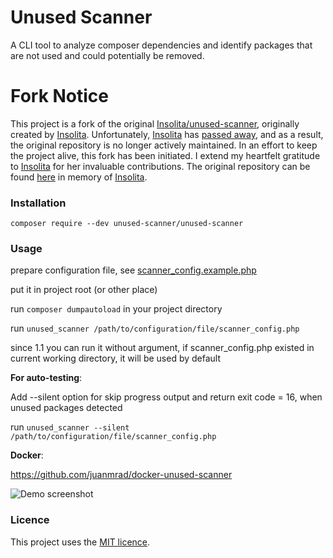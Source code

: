# Unused Scanner

A CLI tool to analyze composer dependencies and identify packages that are not used and could potentially be removed.

# Fork Notice

This project is a fork of the original [Insolita/unused-scanner](https://github.com/Insolita/unused-scanner), originally created by [Insolita](https://github.com/Insolita). Unfortunately, [Insolita](https://github.com/Insolita) has [passed away](https://github.com/Insolita/unused-scanner/pull/41#issuecomment-1755521642), and as a result, the original repository is no longer actively maintained. In an effort to keep the project alive, this fork has been initiated. I extend my heartfelt gratitude to [Insolita](https://github.com/Insolita) for her invaluable contributions. The original repository can be found [here](https://github.com/Insolita/unused-scanner) in memory of [Insolita](https://github.com/Insolita).

### Installation

`composer require --dev unused-scanner/unused-scanner`

### Usage

prepare configuration file, see [scanner_config.example.php](scanner_config.example.php)

put it in project root (or other place)

run `composer dumpautoload` in your project directory

run `unused_scanner /path/to/configuration/file/scanner_config.php`

since 1.1 you can run it without  argument, if scanner_config.php existed in current working directory, it will be used
by default

**For auto-testing**:

Add --silent option for skip progress output and return exit code = 16, when unused packages detected

run `unused_scanner --silent /path/to/configuration/file/scanner_config.php`

**Docker**:

https://github.com/juanmrad/docker-unused-scanner

![Demo screenshot](unused.png)

### Licence

This project uses the [MIT licence](https://choosealicense.com/licenses/mit/).
